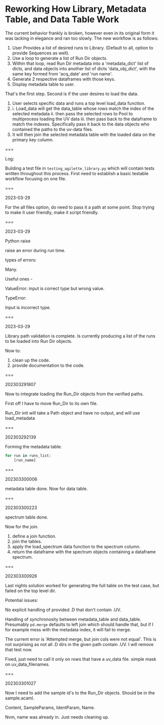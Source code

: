 # Reworking How Library, Metadata Table, and Data Table Work

The current behavior frankly is broken, however even in its original form it was lacking in elegance and ran too slowly. The new workflow is as follows:

1. User Provides a list of desired runs to Library. (Default to all, option to provide Sequences as well).
2. Use a loop to generate a list of Run Dir objects.
3. Within that loop, read Run Dir metadata into a 'metadata_dict' list of dicts, and data objects into another list of dicts 'data_obj_dict', with the same key formed from 'acq_date' and 'run name'.
4. Generate 2 respective dataframes with those keys.
5. Display metadata table to user.

That's the first step. Second is if the user desires to load the data.

1. User selects specific data and runs a top level load_data function.
2. 
    i. Load_data will get the data_table whose rows match the index of the selected metadata
    ii. then pass the selected rows to Pool to multiprocess loading the UV data
    iii. then pass back to the dataframe to match the indexes. Specifically pass it back to the data objects who contained the paths to the uv-data files.
3. It will then join the selected metadata table with the loaded data on the primary key column.

===

Log:

Building a test file in `testing_agilette_library.py` which will contain tests written throughout this process. First need to establish a basic testable workflow focusing on one file.

===

2023-03-29

For the all files option, do need to pass it a path at some point. Stop trying to make it user friendly, make it script friendly.

===

2023-03-29

Python raise

raise an error during run time.

types of errors:

Many.

Useful ones - 

ValueError: input is correct type but wrong value.

TypeError: 

Input is incorrect type.

===

2023-03-29 

Library path validation is complete. Is currently producing a list of the runs to be loaded into Run Dir objects.

Now to:
1. clean up the code.
2. provide documentation to the code.

===

202303291807

Now to integrate loading the Run_Dir objects from the verified paths.

First off I have to move Run_Dir to its own file.

Run_Dir init will take a Path object and have no output, and will use load_metadata 

===

202303292139

Forming the metadata table.

```python
for run in runs_list:
    [run_name]
```

===

202303300006

metadata table done. Now for data table.

===

202303300223

spectrum table done.

Now for the join.

1. define a join function.
2. join the tables.
3. apply the load_spectrum data function to the spectrum column.
4. return the dataframe with the spectrum objects containing a dataframe spectrum.

===

202303300926

Last nights solution worked for generating the full table on the test case, but failed on the top level dir.

Potential issues:

No explicit handling of provided .D that don't contain .UV.

Handling of synchronosity between metadata_table and data_table. Presumably `pd.merge` defaults to left join which should handle that, but if I for example mess with the metadata index, it will fail to merge.

The current error is 'Attempted merge, but join cols were not equal'. This is not surprising as not all .D dirs in the given path contain .UV. I will remove that test now.

Fixed, just need to call it only on rows that have a uv_data file. simple mask on uv_data_filenames.

===

202303301027

Now I need to add the sample id's to the Run_Dir objects. Should be in the sample.acaml.

Content, SampleParams, IdentParam, Name.

Nvm, name was already in. Just needs cleaning up.


